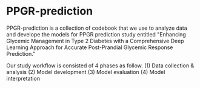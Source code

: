 # PPGR-prediction

PPGR-prediction is a collection of codebook that we use to analyze data and develope the models for PPGR prediction study entitled "Enhancing Glycemic Management in Type 2 Diabetes with a Comprehensive Deep Learning Approach for Accurate Post-Prandial Glycemic Response Prediction." 

Our study workflow is consisted of 4 phases as follow.
(1) Data collection & analysis
(2) Model development 
(3) Model evaluation
(4) Model interpretation

